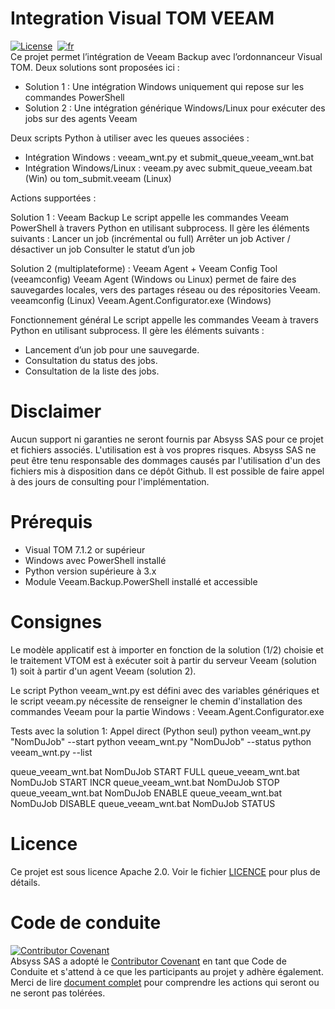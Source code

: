 # Integration Visual TOM VEEAM
[![License](https://img.shields.io/badge/License-Apache_2.0-blue.svg)](LICENSE.md)&nbsp;
[![fr](https://img.shields.io/badge/lang-en-red.svg)](README.md)  
Ce projet permet l’intégration de Veeam Backup avec l’ordonnanceur Visual TOM.
Deux solutions sont proposées ici : 
  * Solution 1 : Une intégration Windows uniquement qui repose sur les commandes PowerShell
  * Solution 2 : Une intégration générique Windows/Linux pour exécuter des jobs sur des agents Veeam

Deux scripts Python à utiliser avec les queues associées : 

  * Intégration Windows : veeam_wnt.py et submit_queue_veeam_wnt.bat
  * Intégration Windows/Linux : veeam.py avec submit_queue_veeam.bat (Win) ou tom_submit.veeam (Linux)

Actions supportées :

Solution 1 : Veeam Backup
Le script appelle les commandes Veeam PowerShell à travers Python en utilisant subprocess. Il gère les éléments suivants :
Lancer un job (incrémental ou full)
Arrêter un job
Activer / désactiver un job
Consulter le statut d’un job

Solution 2 (multiplateforme) : Veeam Agent + Veeam Config Tool (veeamconfig)
Veeam Agent (Windows ou Linux) permet de faire des sauvegardes locales, vers des partages réseau ou des répositories Veeam.
veeamconfig (Linux)
Veeam.Agent.Configurator.exe (Windows)

Fonctionnement général
Le script appelle les commandes Veeam à travers Python en utilisant subprocess. Il gère les éléments suivants :
- Lancement d’un job pour une sauvegarde.
- Consultation du status des jobs.
- Consultation de la liste des jobs.

# Disclaimer
Aucun support ni garanties ne seront fournis par Absyss SAS pour ce projet et fichiers associés. L'utilisation est à vos propres risques.
Absyss SAS ne peut être tenu responsable des dommages causés par l'utilisation d'un des fichiers mis à disposition dans ce dépôt Github.
Il est possible de faire appel à des jours de consulting pour l'implémentation.

# Prérequis

  * Visual TOM 7.1.2 or supérieur
  * Windows avec PowerShell installé
  * Python version supérieure à 3.x
  * Module Veeam.Backup.PowerShell installé et accessible

# Consignes

Le modèle applicatif est à importer en fonction de la solution (1/2) choisie et le traitement VTOM est à exécuter soit à partir du serveur Veeam (solution 1) soit à partir d'un agent Veeam (solution 2).

Le script Python veeam_wnt.py est défini avec des variables génériques et le script veeam.py nécessite de renseigner le chemin d'installation des commandes Veeam pour la partie Windows : Veeam.Agent.Configurator.exe

Tests avec la solution 1: 
Appel direct (Python seul)
python veeam_wnt.py "NomDuJob" --start
python veeam_wnt.py "NomDuJob" --status
python veeam_wnt.py --list

queue_veeam_wnt.bat NomDuJob START FULL
queue_veeam_wnt.bat NomDuJob START INCR
queue_veeam_wnt.bat NomDuJob STOP
queue_veeam_wnt.bat NomDuJob ENABLE
queue_veeam_wnt.bat NomDuJob DISABLE
queue_veeam_wnt.bat NomDuJob STATUS

# Licence
Ce projet est sous licence Apache 2.0. Voir le fichier [LICENCE](license) pour plus de détails.


# Code de conduite
[![Contributor Covenant](https://img.shields.io/badge/Contributor%20Covenant-v2.1%20adopted-ff69b4.svg)](code-of-conduct.md)  
Absyss SAS a adopté le [Contributor Covenant](CODE_OF_CONDUCT.md) en tant que Code de Conduite et s'attend à ce que les participants au projet y adhère également. Merci de lire [document complet](CODE_OF_CONDUCT.md) pour comprendre les actions qui seront ou ne seront pas tolérées.
